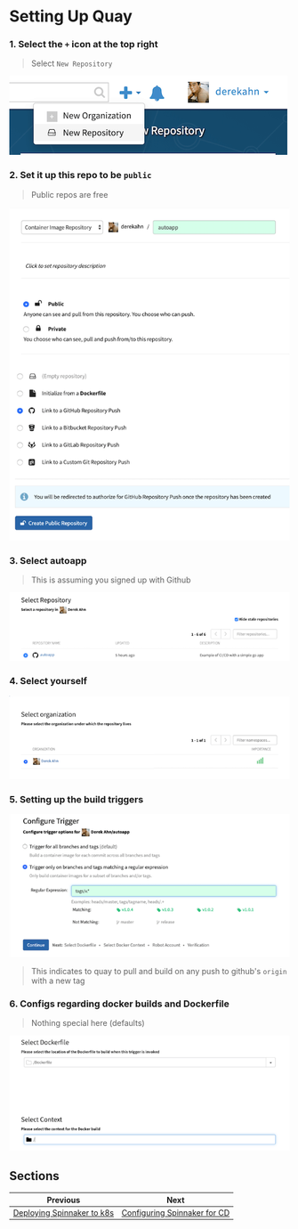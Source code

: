 # Setting Up Quay

### 1. Select the `+` icon at the top right

> Select `New Repository`

![Select Create New Repo](../assets/quay-new-repo.png)

### 2. Set it up this repo to be `public`

> Public repos are free

![Creating a new repo](../assets/quay-repo.png)

### 3. Select autoapp

> This is assuming you signed up with Github

![Select autoapp](../assets/quay-github-app.png)

### 4. Select yourself

![Select quay user](../assets/quay-org.png)

### 5. Setting up the build triggers

![Configure build trigger](../assets/quay-build-trigger.png)

> This indicates to quay to pull and build on any push to github's `origin` with a new tag

### 6. Configs regarding docker builds and Dockerfile

> Nothing special here (defaults)

![Configure docker](../assets/quay-docker.png)

## Sections

| Previous                                             | Next                                                      |
| ---------------------------------------------------- | --------------------------------------------------------- |
| [Deploying Spinnaker to k8s](03-deploy-spinnaker.md) | [Configuring Spinnaker for CD](05-configure-spinnaker.md) |
